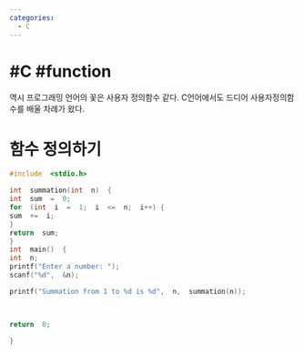 ```yaml
---
categories:
  - C
---
```


# #C #function

역시 프로그래밍 언어의 꽃은 사용자 정의함수 같다. C언어에서도 드디어 사용자정의함수를 배울 차례가 왔다.

# 함수 정의하기

```c
#include  <stdio.h>

int  summation(int  n)  {
int  sum  =  0;
for  (int  i  =  1;  i  <=  n;  i++) {
sum  +=  i;
}
return  sum;
}  
int  main()  { 
int  n;
printf("Enter a number: ");
scanf("%d",  &n);

printf("Summation from 1 to %d is %d",  n,  summation(n));

  

return  0;

}
```
<!--stackedit_data:
eyJoaXN0b3J5IjpbMjA2MDAwNzg3OV19
-->